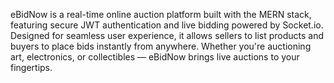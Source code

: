 eBidNow is a real-time online auction platform built with the MERN stack, featuring secure JWT authentication and live bidding powered by Socket.io. Designed for seamless user experience, it allows sellers to list products and buyers to place bids instantly from anywhere. Whether you're auctioning art, electronics, or collectibles — eBidNow brings live auctions to your fingertips.
